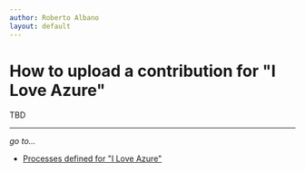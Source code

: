 ```yaml
---
author: Roberto Albano
layout: default
---
```

# How to upload a contribution for "I Love Azure"

TBD

---
*go to...*

- [Processes defined for "I Love Azure"](processes.html)
